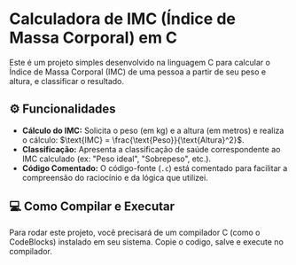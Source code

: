# Calculadora de IMC (Índice de Massa Corporal) em C

Este é um projeto simples desenvolvido na linguagem C para calcular o Índice de Massa Corporal (IMC) de uma pessoa a partir de seu peso e altura, e classificar o resultado.

## ⚙️ Funcionalidades

* **Cálculo do IMC:** Solicita o peso (em kg) e a altura (em metros) e realiza o cálculo: $\text{IMC} = \frac{\text{Peso}}{\text{Altura}^2}$.
* **Classificação:** Apresenta a classificação de saúde correspondente ao IMC calculado (ex: "Peso ideal", "Sobrepeso", etc.).
* **Código Comentado:** O código-fonte (`.c`) está comentado para facilitar a compreensão do raciocínio e da lógica que utilizei.

## 💻 Como Compilar e Executar

Para rodar este projeto, você precisará de um compilador C (como o CodeBlocks) instalado em seu sistema. Copie o codigo, salve e execute no compilador.
